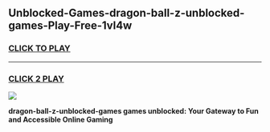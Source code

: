 
## Unblocked-Games-dragon-ball-z-unblocked-games-Play-Free-1vl4w
<h3>
<a href="https://premium76.site?title=dragon-ball-z-unblocked-games&ref=09A">CLICK TO PLAY</a></h3>
<hr>

<h3>
<a href="https://premium76.site?title=dragon-ball-z-unblocked-games&ref=09A">CLICK 2 PLAY</a>
  
</h3>

<a href="https://premium76.site?title=dragon-ball-z-unblocked-games&ref=09A"><img src="https://clearcache.store/games.png"></a>


**dragon-ball-z-unblocked-games games unblocked: Your Gateway to Fun and Accessible Online Gaming**
